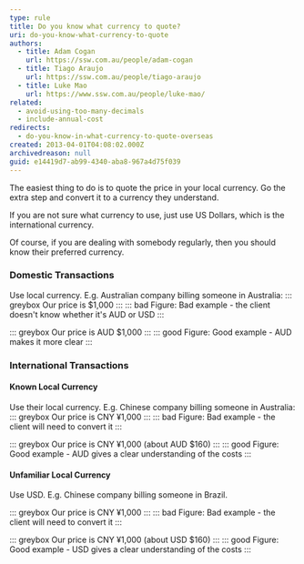 ```yaml
---
type: rule
title: Do you know what currency to quote?
uri: do-you-know-what-currency-to-quote
authors:
  - title: Adam Cogan
    url: https://ssw.com.au/people/adam-cogan
  - title: Tiago Araujo
    url: https://ssw.com.au/people/tiago-araujo
  - title: Luke Mao
    url: https://www.ssw.com.au/people/luke-mao/
related:
  - avoid-using-too-many-decimals
  - include-annual-cost
redirects:
  - do-you-know-in-what-currency-to-quote-overseas
created: 2013-04-01T04:08:02.000Z
archivedreason: null
guid: e14419d7-ab99-4340-aba8-967a4d75f039
---
```

The easiest thing to do is to quote the price in your local currency. Go the extra step and convert it to a currency they understand.

If you are not sure what currency to use, just use US Dollars, which is the international currency.

Of course, if you are dealing with somebody regularly, then you should know their preferred currency.

### Domestic Transactions
Use local currency. E.g. Australian company billing someone in Australia:
::: greybox
Our price is $1,000
:::
::: bad
Figure: Bad example - the client doesn't know whether it's AUD or USD
:::

::: greybox
Our price is AUD $1,000
:::
::: good
Figure: Good example  - AUD makes it more clear
:::

### International Transactions

#### Known Local Currency

Use their local currency. E.g. Chinese company billing someone in Australia:
::: greybox
Our price is CNY ¥1,000
:::
::: bad
Figure: Bad example - the client will need to convert it
:::

::: greybox
Our price is CNY ¥1,000 (about AUD $160)
:::
::: good
Figure: Good example  - AUD gives a clear understanding of the costs
:::

#### Unfamiliar Local Currency

Use USD. E.g. Chinese company billing someone in Brazil.

::: greybox
Our price is CNY ¥1,000
:::
::: bad
Figure: Bad example - the client will need to convert it
:::

::: greybox
Our price is CNY ¥1,000 (about USD $160)
:::
::: good
Figure: Good example  - USD gives a clear understanding of the costs
:::
